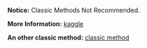 **Notice:** Classic Methods Not Recommended.

**More Information:** [kaggle](https://www.kaggle.com/kmader/dsb-lung-segmentation-algorithm)

**An other classic method:** [classic method](https://theaisummer.com/medical-image-python/)
